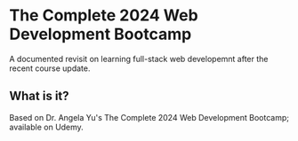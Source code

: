 # The Complete 2024 Web Development Bootcamp
A documented revisit on learning full-stack web developemnt after the recent course update.

## What is it?
Based on Dr. Angela Yu's The Complete 2024 Web Development Bootcamp; available on Udemy.
